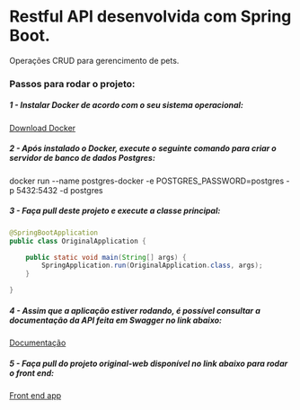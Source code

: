 # Restful API desenvolvida com Spring Boot.
Operações CRUD para gerencimento de pets.

### Passos para rodar o projeto: 

##### 1 - Instalar Docker de acordo com o seu sistema operacional:
[Download Docker](https://docs.docker.com/get-docker/)

##### 2 - Após instalado o Docker, execute o seguinte comando para criar o servidor de banco de dados Postgres:
docker run --name postgres-docker -e POSTGRES_PASSWORD=postgres -p 5432:5432 -d postgres

##### 3 - Faça pull deste projeto e execute a classe principal:

```java
@SpringBootApplication
public class OriginalApplication {

	public static void main(String[] args) {
		SpringApplication.run(OriginalApplication.class, args);
	}

}
```
##### 4 - Assim que a aplicação estiver rodando, é possível consultar a documentação da API feita em Swagger no link abaixo:
[Documentação](http://localhost:8080/swagger-ui.html#/) 

##### 5 - Faça pull do projeto original-web disponível no link abaixo para rodar o front end:
[Front end app](https://github.com/fndribeiro/original-web)

